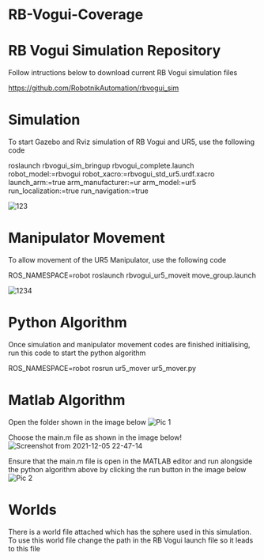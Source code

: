 # RB-Vogui-Coverage

# RB Vogui Simulation Repository
Follow intructions below to download current RB Vogui simulation files

https://github.com/RobotnikAutomation/rbvogui_sim

# Simulation
To start Gazebo and Rviz simulation of RB Vogui and UR5, use the following code 

roslaunch rbvogui_sim_bringup rbvogui_complete.launch robot_model:=rbvogui robot_xacro:=rbvogui_std_ur5.urdf.xacro launch_arm:=true arm_manufacturer:=ur arm_model:=ur5 run_localization:=true run_navigation:=true

![123](https://user-images.githubusercontent.com/68841450/144745678-0ff4a351-a85f-4c21-bd91-fa59314aa724.png)

# Manipulator Movement
To allow movement of the UR5 Manipulator, use the following code

ROS_NAMESPACE=robot roslaunch rbvogui_ur5_moveit move_group.launch

![1234](https://user-images.githubusercontent.com/68841450/144745684-c13a5515-69f5-48c2-bb88-217121e155c2.png)

# Python Algorithm
Once simulation and manipulator movement codes are finished initialising, run this code to start the python algorithm

ROS_NAMESPACE=robot rosrun ur5_mover ur5_mover.py

# Matlab Algorithm
Open the folder shown in the image below
![Pic 1](https://user-images.githubusercontent.com/68841450/144745525-cac5b59d-2302-46d9-9df0-10a21fd12ab1.png)

Choose the main.m file as shown in the image below!
![Screenshot from 2021-12-05 22-47-14](https://user-images.githubusercontent.com/68841450/144745721-75d6bf91-c1e1-4047-b536-3d560f3e1d1f.png)

Ensure that the main.m file is open in the MATLAB editor and run alongside the python algorithm above by clicking the run button in the image below
![Pic 2](https://user-images.githubusercontent.com/68841450/144745583-a23d31e7-1f99-43a5-a79d-584151145ed1.png)

# Worlds
There is a world file attached which has the sphere used in this simulation. To use this world file change the path in the RB Vogui launch file so it leads to this file

